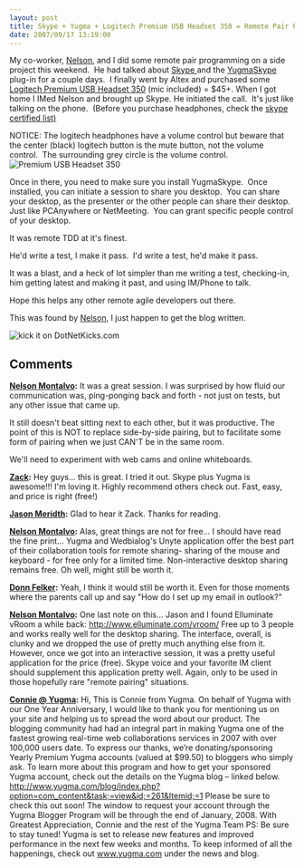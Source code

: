 ```yaml
---
layout: post
title: Skype + Yugma + Logitech Premium USB Headset 350 = Remote Pair Programming
date: 2007/09/17 13:19:00
---
```



My co-worker, [Nelson](http://codemonkey.nmonta.com/), and I did some remote pair programming on a side project this weekend.  He had talked about [Skype ](http://www.skype.com/)and the [YugmaSkype ](http://www.yugma.com/yugmaskype/)plug-in for a couple days.  I finally went by Altex and purchased some [Logitech Premium USB Headset 350](http://www.logitech.com/index.cfm/webcam_communications/internet_headsets_phones/devices/230&cl=us,en) (mic included) = $45+. When I got home I IMed Nelson and brought up Skype. He initiated the call.  It's just like talking on the phone.  (Before you purchase headphones, check the [skype certified list)](http://us.accessories.skype.com/DRHM/servlet/ControllerServlet?Action=DisplayCategoryListPage&SiteID=skype&Locale=en_US&Env=BASE&categoryID=4141900&cm_mmc=google/search-_-brand_hw-_-US/EN-_-america/WO-NA-US:EN:HW/skype%20headset/skype%20headset/Broad/916407746)  
  
NOTICE: The logitech headphones have a volume control but beware that the center (black) logitech button is the mute button, not the volume control.  The surrounding grey circle is the volume control.  
![Premium USB Headset 350](http://www.logitech.com/repository/295/jpg/2076.1.0.jpg)

Once in there, you need to make sure you install YugmaSkype.  Once installed, you can initiate a session to share you desktop.  You can share your desktop, as the presenter or the other people can share their desktop.  Just like PCAnywhere or NetMeeting.  You can grant specific people control of your desktop.

It was remote TDD at it's finest.

He'd write a test, I make it pass.  I'd write a test, he'd make it pass.

It was a blast, and a heck of lot simpler than me writing a test, checking-in, him getting latest and making it past, and using IM/Phone to talk.

Hope this helps any other remote agile developers out there.

This was found by [Nelson](http://codemonkey.nmonta.com/), I just happen to get the blog written. 

  
![kick it on DotNetKicks.com](http://www.dotnetkicks.com/Services/Images/KickItImageGenerator.ashx?url=http://www.lostechies.com/blogs/jason_meridth/archive/2007/09/17/skype-yugma-logitech-premium-usb-headset-350-remote-pair-programming.aspx)

## Comments

**[Nelson Montalvo](#89 "2007-09-17 17:25:29"):** It was a great session. I was surprised by how fluid our communication was, ping-ponging back and forth - not just on tests, but any other issue that came up. 

It still doesn't beat sitting next to each other, but it was productive. The point of this is NOT to replace side-by-side pairing, but to facilitate some form of pairing when we just CAN'T be in the same room.

We'll need to experiment with web cams and online whiteboards.

**[Zack](#90 "2007-09-18 00:15:30"):** Hey guys... this is great. I tried it out. Skype plus Yugma is awesome!!! I'm loving it. Highly recommend others check out. Fast, easy, and price is right (free!)

**[Jason Meridth](#91 "2007-09-18 01:04:59"):** Glad to hear it Zack. Thanks for reading.

**[Nelson Montalvo](#92 "2007-09-18 06:56:07"):** Alas, great things are not for free... I should have read the fine print... Yugma and Wedbialog's Unyte application offer the best part of their collaboration tools for remote sharing- sharing of the mouse and keyboard - for free only for a limited time. Non-interactive desktop sharing remains free. Oh well, might still be worth it.

**[Donn Felker](#93 "2007-09-18 15:00:56"):** Yeah, I think it would still be worth it. Even for those moments where the parents call up and say "How do I set up my email in outlook?"

**[Nelson Montalvo](#94 "2007-10-03 08:14:02"):** One last note on this... Jason and I found Elluminate vRoom a while back: http://www.elluminate.com/vroom/ Free up to 3 people and works really well for the desktop sharing. The interface, overall, is clunky and we dropped the use of pretty much anything else from it. However, once we got into an interactive session, it was a pretty useful application for the price (free). Skype voice and your favorite IM client should supplement this application pretty well. Again, only to be used in those hopefully rare "remote pairing" situations.

**[Connie @ Yugma](#95 "2008-01-03 18:58:52"):** Hi, This is Connie from Yugma. On behalf of Yugma with our One Year Anniversary, I would like to thank you for mentioning us on your site and helping us to spread the word about our product. The blogging community had had an integral part in making Yugma one of the fastest growing real-time web collaborations services in 2007 with over 100,000 users date. To express our thanks, we’re donating/sponsoring Yearly Premium Yugma accounts (valued at $99.50) to bloggers who simply ask. To learn more about this program and how to get your sponsored Yugma account, check out the details on the Yugma blog – linked below. http://www.yugma.com/blog/index.php?option=com_content&task;=view&id;=261&Itemid;=1 Please be sure to check this out soon! The window to request your account through the Yugma Blogger Program will be through the end of January, 2008. With Greatest Appreciation, Connie and the rest of the Yugma Team PS: Be sure to stay tuned! Yugma is set to release new features and improved performance in the next few weeks and months. To keep informed of all the happenings, check out www.yugma.com under the news and blog.

